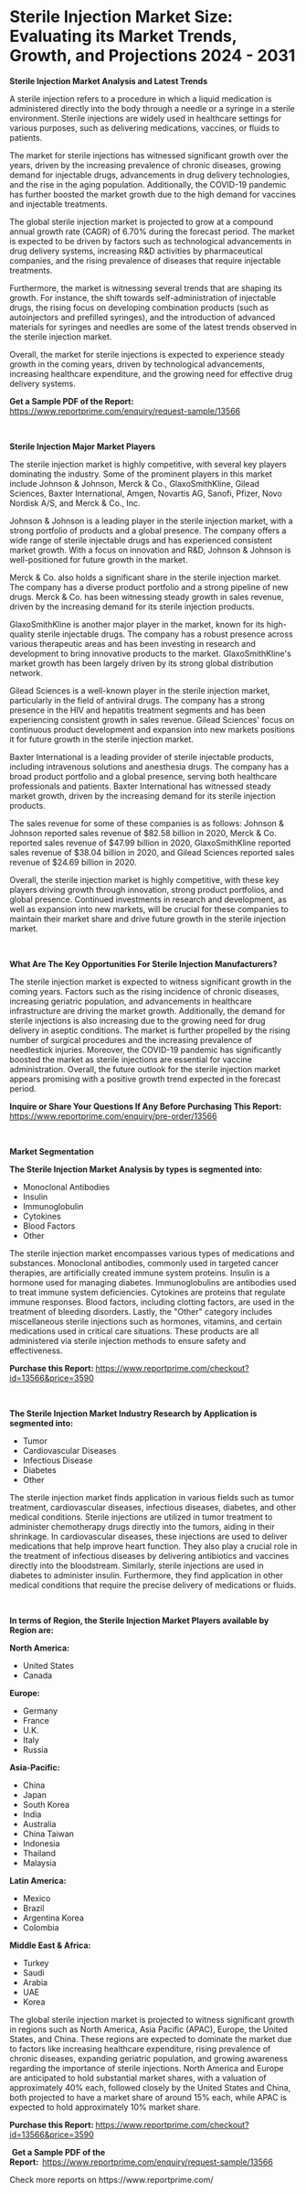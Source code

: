 <p><h1>Sterile Injection Market Size: Evaluating its Market Trends, Growth, and Projections 2024 - 2031</h1></p><p><strong>Sterile Injection Market Analysis and Latest Trends</strong></p>
<p><p>A sterile injection refers to a procedure in which a liquid medication is administered directly into the body through a needle or a syringe in a sterile environment. Sterile injections are widely used in healthcare settings for various purposes, such as delivering medications, vaccines, or fluids to patients.</p><p>The market for sterile injections has witnessed significant growth over the years, driven by the increasing prevalence of chronic diseases, growing demand for injectable drugs, advancements in drug delivery technologies, and the rise in the aging population. Additionally, the COVID-19 pandemic has further boosted the market growth due to the high demand for vaccines and injectable treatments.</p><p>The global sterile injection market is projected to grow at a compound annual growth rate (CAGR) of 6.70% during the forecast period. The market is expected to be driven by factors such as technological advancements in drug delivery systems, increasing R&D activities by pharmaceutical companies, and the rising prevalence of diseases that require injectable treatments.</p><p>Furthermore, the market is witnessing several trends that are shaping its growth. For instance, the shift towards self-administration of injectable drugs, the rising focus on developing combination products (such as autoinjectors and prefilled syringes), and the introduction of advanced materials for syringes and needles are some of the latest trends observed in the sterile injection market.</p><p>Overall, the market for sterile injections is expected to experience steady growth in the coming years, driven by technological advancements, increasing healthcare expenditure, and the growing need for effective drug delivery systems.</p></p>
<p><strong>Get a Sample PDF of the Report:&nbsp;</strong> <a href="https://www.reportprime.com/enquiry/request-sample/13566">https://www.reportprime.com/enquiry/request-sample/13566</a></p>
<p>&nbsp;</p>
<p><strong>Sterile Injection Major Market Players</strong></p>
<p><p>The sterile injection market is highly competitive, with several key players dominating the industry. Some of the prominent players in this market include Johnson & Johnson, Merck & Co., GlaxoSmithKline, Gilead Sciences, Baxter International, Amgen, Novartis AG, Sanofi, Pfizer, Novo Nordisk A/S, and Merck & Co., Inc.</p><p>Johnson & Johnson is a leading player in the sterile injection market, with a strong portfolio of products and a global presence. The company offers a wide range of sterile injectable drugs and has experienced consistent market growth. With a focus on innovation and R&D, Johnson & Johnson is well-positioned for future growth in the market.</p><p>Merck & Co. also holds a significant share in the sterile injection market. The company has a diverse product portfolio and a strong pipeline of new drugs. Merck & Co. has been witnessing steady growth in sales revenue, driven by the increasing demand for its sterile injection products.</p><p>GlaxoSmithKline is another major player in the market, known for its high-quality sterile injectable drugs. The company has a robust presence across various therapeutic areas and has been investing in research and development to bring innovative products to the market. GlaxoSmithKline's market growth has been largely driven by its strong global distribution network.</p><p>Gilead Sciences is a well-known player in the sterile injection market, particularly in the field of antiviral drugs. The company has a strong presence in the HIV and hepatitis treatment segments and has been experiencing consistent growth in sales revenue. Gilead Sciences' focus on continuous product development and expansion into new markets positions it for future growth in the sterile injection market.</p><p>Baxter International is a leading provider of sterile injectable products, including intravenous solutions and anesthesia drugs. The company has a broad product portfolio and a global presence, serving both healthcare professionals and patients. Baxter International has witnessed steady market growth, driven by the increasing demand for its sterile injection products.</p><p>The sales revenue for some of these companies is as follows: Johnson & Johnson reported sales revenue of $82.58 billion in 2020, Merck & Co. reported sales revenue of $47.99 billion in 2020, GlaxoSmithKline reported sales revenue of $38.04 billion in 2020, and Gilead Sciences reported sales revenue of $24.69 billion in 2020.</p><p>Overall, the sterile injection market is highly competitive, with these key players driving growth through innovation, strong product portfolios, and global presence. Continued investments in research and development, as well as expansion into new markets, will be crucial for these companies to maintain their market share and drive future growth in the sterile injection market.</p></p>
<p>&nbsp;</p>
<p><strong>What Are The Key Opportunities For Sterile Injection Manufacturers?</strong></p>
<p><p>The sterile injection market is expected to witness significant growth in the coming years. Factors such as the rising incidence of chronic diseases, increasing geriatric population, and advancements in healthcare infrastructure are driving the market growth. Additionally, the demand for sterile injections is also increasing due to the growing need for drug delivery in aseptic conditions. The market is further propelled by the rising number of surgical procedures and the increasing prevalence of needlestick injuries. Moreover, the COVID-19 pandemic has significantly boosted the market as sterile injections are essential for vaccine administration. Overall, the future outlook for the sterile injection market appears promising with a positive growth trend expected in the forecast period.</p></p>
<p><strong>Inquire or Share Your Questions If Any Before Purchasing This Report:</strong> <a href="https://www.reportprime.com/enquiry/pre-order/13566">https://www.reportprime.com/enquiry/pre-order/13566</a></p>
<p>&nbsp;</p>
<p><strong>Market Segmentation</strong></p>
<p><strong>The Sterile Injection Market Analysis by types is segmented into:</strong></p>
<p><ul><li>Monoclonal Antibodies</li><li>Insulin</li><li>Immunoglobulin</li><li>Cytokines</li><li>Blood Factors</li><li>Other</li></ul></p>
<p><p>The sterile injection market encompasses various types of medications and substances. Monoclonal antibodies, commonly used in targeted cancer therapies, are artificially created immune system proteins. Insulin is a hormone used for managing diabetes. Immunoglobulins are antibodies used to treat immune system deficiencies. Cytokines are proteins that regulate immune responses. Blood factors, including clotting factors, are used in the treatment of bleeding disorders. Lastly, the "Other" category includes miscellaneous sterile injections such as hormones, vitamins, and certain medications used in critical care situations. These products are all administered via sterile injection methods to ensure safety and effectiveness.</p></p>
<p><strong>Purchase this Report:&nbsp;</strong><a href="https://www.reportprime.com/checkout?id=13566&price=3590">https://www.reportprime.com/checkout?id=13566&price=3590</a></p>
<p>&nbsp;</p>
<p><strong>The Sterile Injection Market Industry Research by Application is segmented into:</strong></p>
<p><ul><li>Tumor</li><li>Cardiovascular Diseases</li><li>Infectious Disease</li><li>Diabetes</li><li>Other</li></ul></p>
<p><p>The sterile injection market finds application in various fields such as tumor treatment, cardiovascular diseases, infectious diseases, diabetes, and other medical conditions. Sterile injections are utilized in tumor treatment to administer chemotherapy drugs directly into the tumors, aiding in their shrinkage. In cardiovascular diseases, these injections are used to deliver medications that help improve heart function. They also play a crucial role in the treatment of infectious diseases by delivering antibiotics and vaccines directly into the bloodstream. Similarly, sterile injections are used in diabetes to administer insulin. Furthermore, they find application in other medical conditions that require the precise delivery of medications or fluids.</p></p>
<p>&nbsp;</p>
<p><strong>In terms of Region, the Sterile Injection Market Players available by Region are:</strong></p>
<p>
    <p> <strong> North America: </strong>
        <ul>
            <li>United States</li>
            <li>Canada</li>
        </ul>
        </p> 
    <p> <strong> Europe: </strong>
        <ul>
            <li>Germany</li>
            <li>France</li>
            <li>U.K.</li>
            <li>Italy</li>
            <li>Russia</li>
        </ul>
        </p> 
    <p> <strong> Asia-Pacific: </strong>
        <ul>
            <li>China</li>
            <li>Japan</li>
            <li>South Korea</li>
            <li>India</li>
            <li>Australia</li>
            <li>China Taiwan</li>
            <li>Indonesia</li>
            <li>Thailand</li>
            <li>Malaysia</li>
        </ul>
        </p> 
    <p> <strong> Latin America: </strong>
        <ul>
            <li>Mexico</li>
            <li>Brazil</li>
            <li>Argentina Korea</li>
            <li>Colombia</li>
        </ul>
        </p> 
    <p> <strong> Middle East & Africa: </strong>
        <ul>
            <li>Turkey</li>
            <li>Saudi</li>
            <li>Arabia</li>
            <li>UAE</li>
            <li>Korea</li>
        </ul>
    </p>
    </p>
<p><p>The global sterile injection market is projected to witness significant growth in regions such as North America, Asia Pacific (APAC), Europe, the United States, and China. These regions are expected to dominate the market due to factors like increasing healthcare expenditure, rising prevalence of chronic diseases, expanding geriatric population, and growing awareness regarding the importance of sterile injections. North America and Europe are anticipated to hold substantial market shares, with a valuation of approximately 40% each, followed closely by the United States and China, both projected to have a market share of around 15% each, while APAC is expected to hold approximately 10% market share.</p></p>
<p><strong>Purchase this Report: </strong><a href="https://www.reportprime.com/checkout?id=13566&price=3590">https://www.reportprime.com/checkout?id=13566&price=3590</a></p>
<p>&nbsp;<strong>Get a Sample PDF of the Report:&nbsp;&nbsp;</strong><a href="https://www.reportprime.com/enquiry/request-sample/13566">https://www.reportprime.com/enquiry/request-sample/13566</a></p>
<p><strong></strong></p>
<p>Check more reports on https://www.reportprime.com/</p>